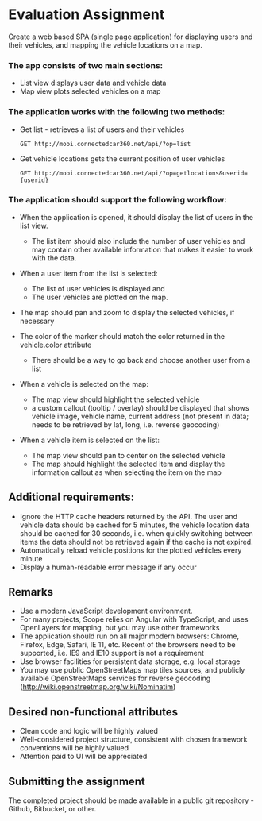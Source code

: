 # Evaluation Assignment

Create a web based SPA (single page application) for displaying users and their vehicles, and mapping the vehicle locations on a map.

### The app consists of two main sections:
* List view displays user data and vehicle data
* Map view plots selected vehicles on a map

### The application works with the following two methods:
* Get list - retrieves a list of users and their vehicles
    ```
    GET http://mobi.connectedcar360.net/api/?op=list
    ```
* Get vehicle locations gets the current position of user vehicles
    ```
    GET http://mobi.connectedcar360.net/api/?op=getlocations&userid={userid}
    ```

### The application should support the following workflow:
* When the application is opened, it should display the list of users in the list view.
    * The list item should also include the number of user vehicles and may contain other available
information that makes it easier to work with the data.

*  When a user item from the list is selected:
    * The list of user vehicles is displayed and
    * The user vehicles are plotted on the map.
*  The map should pan and zoom to display the selected vehicles, if necessary
*  The color of the marker should match the color returned in the vehicle.color attribute
    * There should be a way to go back and choose another user from a list
*  When a vehicle is selected on the map:
    * The map view should highlight the selected vehicle
    * a custom callout (tooltip / overlay) should be displayed that shows vehicle image, vehicle name,
current address (not present in data; needs to be retrieved by lat, long, i.e. reverse geocoding)

*  When a vehicle item is selected on the list:
    * The map view should pan to center on the selected vehicle
    * The map should highlight the selected item and display the information callout as when selecting
the item on the map

## Additional requirements:
*  Ignore the HTTP cache headers returned by the API. The user and vehicle data should be cached for 5
minutes, the vehicle location data should be cached for 30 seconds, i.e. when quickly switching between
items the data should not be retrieved again if the cache is not expired.
*  Automatically reload vehicle positions for the plotted vehicles every minute
*  Display a human-readable error message if any occur

## Remarks
* Use a modern JavaScript development environment.
* For many projects, Scope relies on Angular with TypeScript, and uses OpenLayers for mapping, but you may
use other frameworks
* The application should run on all major modern browsers: Chrome, Firefox, Edge, Safari, IE 11, etc. Recent of the
browsers need to be supported, i.e. IE9 and IE10 support is not a requirement
* Use browser facilities for persistent data storage, e.g. local storage
* You may use public OpenStreetMaps map tiles sources, and publicly available OpenStreetMaps services for
reverse geocoding (http://wiki.openstreetmap.org/wiki/Nominatim)

## Desired non-functional attributes
* Clean code and logic will be highly valued
* Well-considered project structure, consistent with chosen framework conventions will be highly valued
* Attention paid to UI will be appreciated

## Submitting the assignment
The completed project should be made available in a public git repository - Github, Bitbucket, or other.